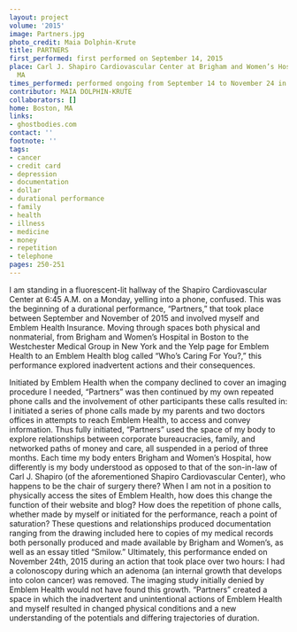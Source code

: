 ```yaml
---
layout: project
volume: '2015'
image: Partners.jpg
photo_credit: Maia Dolphin-Krute
title: PARTNERS
first_performed: first performed on September 14, 2015
place: Carl J. Shapiro Cardiovascular Center at Brigham and Women’s Hospital, Boston,
  MA
times_performed: performed ongoing from September 14 to November 24 in 2015
contributor: MAIA DOLPHIN-KRUTE
collaborators: []
home: Boston, MA
links:
- ghostbodies.com
contact: ''
footnote: ''
tags:
- cancer
- credit card
- depression
- documentation
- dollar
- durational performance
- family
- health
- illness
- medicine
- money
- repetition
- telephone
pages: 250-251
---
```


I am standing in a fluorescent-lit hallway of the Shapiro Cardiovascular Center at 6:45 A.M. on a Monday, yelling into a phone, confused. This was the beginning of a durational performance, “Partners,” that took place between September and November of 2015 and involved myself and Emblem Health Insurance. Moving through spaces both physical and nonmaterial, from Brigham and Women’s Hospital in Boston to the Westchester Medical Group in New York and the Yelp page for Emblem Health to an Emblem Health blog called “Who’s Caring For You?,” this performance explored inadvertent actions and their consequences.

Initiated by Emblem Health when the company declined to cover an imaging procedure I needed, “Partners” was then continued by my own repeated phone calls and the involvement of other participants these calls resulted in: I initiated a series of phone calls made by my parents and two doctors offices in attempts to reach Emblem Health, to access and convey information. Thus fully initiated, “Partners” used the space of my body to explore relationships between corporate bureaucracies, family, and networked paths of money and care, all suspended in a period of three months. Each time my body enters Brigham and Women’s Hospital, how differently is my body understood as opposed to that of the son-in-law of Carl J. Shapiro (of the aforementioned Shapiro Cardiovascular Center), who happens to be the chair of surgery there? When I am not in a position to physically access the sites of Emblem Health, how does this change the function of their website and blog? How does the repetition of phone calls, whether made by myself or initiated for the performance, reach a point of saturation? These questions and relationships produced documentation ranging from the drawing included here to copies of my medical records both personally produced and made available by Brigham and Women’s, as well as an essay titled “Smilow.” Ultimately, this performance ended on November 24th, 2015 during an action that took place over two hours: I had a colonoscopy during which an adenoma (an internal growth that develops into colon cancer) was removed. The imaging study initially denied by Emblem Health would not have found this growth. “Partners” created a space in which the inadvertent and unintentional actions of Emblem Health and myself resulted in changed physical conditions and a new understanding of the potentials and differing trajectories of duration.

